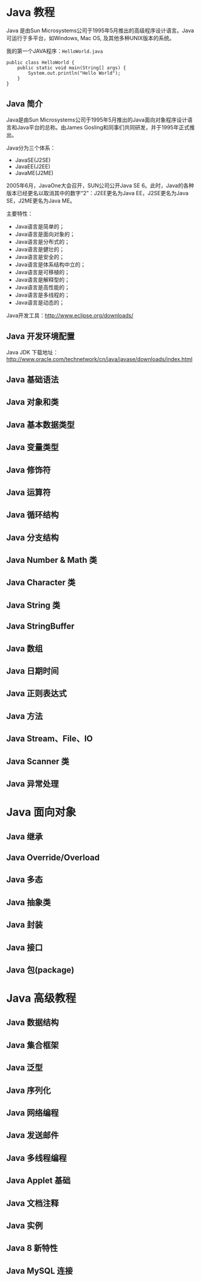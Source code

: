 # Java 教程 #
Java 是由Sun Microsystems公司于1995年5月推出的高级程序设计语言。Java可运行于多平台，如Windows, Mac OS, 及其他多种UNIX版本的系统。

我的第一个JAVA程序：`HelloWorld.java`

	public class HelloWorld {
		public static void main(String[] args) {
			System.out.println("Hello World");
		}
	}

## Java 简介 ##
Java是由Sun Microsystems公司于1995年5月推出的Java面向对象程序设计语言和Java平台的总称。由James Gosling和同事们共同研发，并于1995年正式推出。

Java分为三个体系：

- JavaSE(J2SE)
- JavaEE(J2EE)
- JavaME(J2ME)

2005年6月，JavaOne大会召开，SUN公司公开Java SE 6。此时，Java的各种版本已经更名以取消其中的数字“2”：J2EE更名为Java EE，J2SE更名为Java SE，J2ME更名为Java ME。

主要特性：

- Java语言是简单的；
- Java语言是面向对象的；
- Java语言是分布式的；
- Java语言是健壮的；
- Java语言是安全的；
- Java语言是体系结构中立的；
- Java语言是可移植的；
- Java语言是解释型的；
- Java语言是高性能的；
- Java语言是多线程的；
- Java语言是动态的；

Java开发工具：http://www.eclipse.org/downloads/

## Java 开发环境配置 ##
Java JDK 下载地址：
http://www.oracle.com/technetwork/cn/java/javase/downloads/index.html

## Java 基础语法 ##



## Java 对象和类 ##



## Java 基本数据类型 ##



## Java 变量类型 ##



## Java 修饰符 ##



## Java 运算符 ##



## Java 循环结构 ##



## Java 分支结构 ##



## Java Number & Math 类 ##



## Java Character 类 ##



## Java String 类 ##



## Java StringBuffer ##



## Java 数组 ##



## Java 日期时间 ##



## Java 正则表达式 ##



## Java 方法 ##



## Java Stream、File、IO ##



## Java Scanner 类 ##



## Java 异常处理 ##



# Java 面向对象 #
## Java 继承 ##



## Java Override/Overload ##



## Java 多态 ##



## Java 抽象类 ##



## Java 封装 ##



## Java 接口 ##



## Java 包(package) ##



# Java 高级教程 #
## Java 数据结构 ##



## Java 集合框架 ##



## Java 泛型 ##



## Java 序列化 ##



## Java 网络编程 ##



## Java 发送邮件 ##



## Java 多线程编程 ##



## Java Applet 基础 ##



## Java 文档注释 ##



## Java 实例 ##



## Java 8 新特性 ##



## Java MySQL 连接 ##


